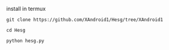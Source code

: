 install in termux

```
git clone https://github.com/XAndroid1/Hesg/tree/XAndroid1
```
```
cd Hesg
```
```
python hesg.py
```
